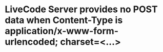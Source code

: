 # LiveCode Server provides no POST data when Content-Type is application/x-www-form-urlencoded; charset=<...>
